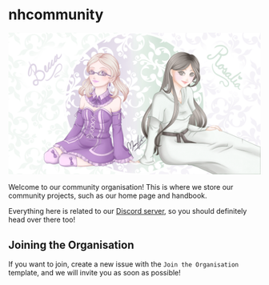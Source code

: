 # nhcommunity

![community banner](banner.png)

Welcome to our community organisation! This is where we store our community projects, such as our home page and handbook.

Everything here is related to our [Discord server](https://chat.nhcarrigan.com), so you should definitely head over there too!

## Joining the Organisation

If you want to join, create a new issue with the `Join the Organisation` template, and we will invite you as soon as possible!
